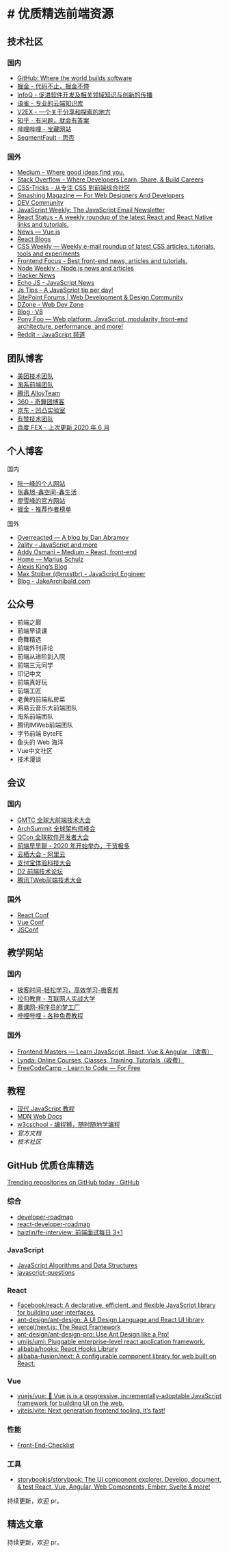 # # 优质精选前端资源

## 技术社区

### 国内

* [GitHub: Where the world builds software](https://github.com/)
* [掘金 - 代码不止，掘金不停](https://juejin.cn/)
*  [InfoQ - 促进软件开发及相关领域知识与创新的传播](https://www.infoq.cn/)
* [语雀 - 专业的云端知识库](https://www.yuque.com/)
* [V2EX - 一个关于分享和探索的地方](https://www.v2ex.com/)
* [知乎 - 有问题，就会有答案](https://www.zhihu.com/)
* [哔哩哔哩  - 宝藏网站](https://www.bilibili.com/)
* [SegmentFault - 思否](https://segmentfault.com/)

### 国外

* [Medium – Where good ideas find you.](https://medium.com/)
* [Stack Overflow - Where Developers Learn, Share, & Build Careers](https://stackoverflow.com/)
* [CSS-Tricks - 从专注 CSS 到前端综合社区](https://css-tricks.com/)
* [Smashing Magazine — For Web Designers And Developers](https://www.smashingmagazine.com/)
* [DEV Community](https://dev.to/)
* [JavaScript Weekly: The JavaScript Email Newsletter](https://javascriptweekly.com/)
* [React Status - A weekly roundup of the latest React and React Native links and tutorials.](https://react.statuscode.com/)
* [News — Vue.js](https://news.vuejs.org/)
* [React Blogs](https://reactjs.org/blog/all.html)
* [CSS Weekly — Weekly e-mail roundup of latest CSS articles, tutorials, tools and experiments](https://css-weekly.com/)
* [Frontend Focus - Best front-end news, articles and tutorials. ](https://frontendfoc.us/)
* [Node Weekly - Node.js news and articles](https://nodeweekly.com/)
* [Hacker News](https://news.ycombinator.com/news)
* [Echo JS - JavaScript News](https://www.echojs.com/)
* [Js Tips - A JavaScript tip per day!](https://www.jstips.co/)
* [SitePoint Forums | Web Development & Design Community](https://www.sitepoint.com/community/)
* [DZone - Web Dev Zone](https://dzone.com/web-development-programming-tutorials-tools-news)
* [Blog · V8](https://v8.dev/blog)
* [Pony Foo — Web platform, JavaScript, modularity, front-end architecture, performance, and more!](https://ponyfoo.com/articles)
* [Reddit - JavaScript 频道](https://www.reddit.com/r/javascript)

## 团队博客
* [美团技术团队](https://tech.meituan.com/)
* [淘系前端团队](https://fed.taobao.org/)
* [腾讯 AlloyTeam](http://www.alloyteam.com/) 
* [360 - 奇舞团博客](https://75.team/)
* [京东 - 凹凸实验室](https://jelly.jd.com/teamhome/5b0ff3a0629834a34b663617)
* [有赞技术团队](https://tech.youzan.com/)
* [百度 FEX - 上次更新 2020 年 6 月](http://fex.baidu.com/)

## 个人博客

国内
* [阮一峰的个人网站](http://www.ruanyifeng.com/home.html)
* [张鑫旭-鑫空间-鑫生活](https://www.zhangxinxu.com/wordpress/)
* [廖雪峰的官方网站](https://www.liaoxuefeng.com/)
* [掘金 - 推荐作者榜单](https://juejin.cn/recommendation/authors/recommended)

国外
* [Overreacted — A blog by Dan Abramov](https://overreacted.io/)
* [2ality – JavaScript and more](https://2ality.com/)
* [Addy Osmani – Medium - React, front-end](https://medium.com%2F@medium.com/@addyosmani/about)
* [Home — Marius Schulz](https://mariusschulz.com/)
* [Alexis King’s Blog](https://lexi-lambda.github.io/)
* [Max Stoiber (@mxstbr) - JavaScript Engineer](https://mxstbr.com/)
* [Blog - JakeArchibald.com](https://jakearchibald.com/)


## 公众号
* 前端之巅
* 前端早读课
* 奇舞精选
* 前端外刊评论
* 前端从进阶到入院
* 前端三元同学
* 印记中文
* 前端真好玩
* 前端工匠
* 老黄的前端私房菜
* 网易云音乐大前端团队
* 淘系前端团队
* 腾讯IMWeb前端团队
* 字节前端 ByteFE
* 鱼头的 Web 海洋
* Vue中文社区
* 技术漫谈


## 会议

### 国内
* [GMTC 全球大前端技术大会](https://www.infoq.cn/topic/GMTC)
* [ArchSummit 全球架构师峰会](https://archsummit.infoq.cn)
* [QCon 全球软件开发者大会](https://qcon.infoq.cn/)
* [前端早早聊 - 2020 年开始举办，干货极多](https://juejin.cn/user/712139234347565)
* [云栖大会 - 阿里云](https://yunqi.aliyun.com/)
* [支付宝体验科技大会](https://seeconf.antfin.com/)
* [D2 前端技术论坛](https://www.alibabaf2e.com/)
* [腾讯TWeb前端技术大会](https://tweb.tencent.com/#/)

### 国外
* [React Conf](https://reactjs.org/community/conferences.html)
* [Vue Conf](https://us.vuejs.org/)
* [JSConf](https://jsconf.com/)

## 教学网站

### 国内
* [极客时间-轻松学习，高效学习-极客邦](https://time.geekbang.org/)
* [拉勾教育 - 互联网人实战大学](https://edu.lagou.com/)
* [慕课网-程序员的梦工厂](https://www.imooc.com/)
* [哔哩哔哩  - 各种免费教程](https://www.bilibili.com/)

### 国外
* [Frontend Masters — Learn JavaScript, React, Vue & Angular （收费）](https://frontendmasters.com/)
* [Lynda: Online Courses, Classes, Training, Tutorials（收费）](https://www.lynda.com/)
* [FreeCodeCamp - Learn to Code — For Free](https://www.freecodecamp.org/)


## 教程
* [现代 JavaScript 教程](https://zh.javascript.info/)
* [MDN Web Docs](https://developer.mozilla.org/zh-CN/)
* [w3cschool - 编程狮，随时随地学编程](https://www.w3cschool.cn/)
* *官方文档*
* *技术社区*


## GitHub 优质仓库精选
[Trending  repositories on GitHub today · GitHub](https://github.com/trending)

### 综合
*  [developer-roadmap](https://github.com/kamranahmedse/developer-roadmap) 
*  [react-developer-roadmap](https://github.com/adam-golab/react-developer-roadmap) 
* [haizlin/fe-interview: 前端面试每日 3+1](https://github.com/haizlin/fe-interview)
### JavaScript
* [JavaScript Algorithms and Data Structures](https://github.com/trekhleb/javascript-algorithms)
* [javascript-questions](https://github.com/lydiahallie/javascript-questions) 

### React
* [Facebook/react: A declarative, efficient, and flexible JavaScript library for building user interfaces.](https://github.com/facebook/react)
* [ant-design/ant-design: A UI Design Language and React UI library](https://github.com/ant-design/ant-design)
* [vercel/next.js: The React Framework](https://github.com/vercel/next.js)
* [ant-design/ant-design-pro: Use Ant Design like a Pro!](https://github.com/ant-design/ant-design-pro)
* [umijs/umi: Pluggable enterprise-level react application framework.](https://github.com/umijs/umi)
* [alibaba/hooks: React Hooks Library](https://github.com/alibaba/hooks)
* [alibaba-fusion/next: A configurable component library for web built on React.](https://github.com/alibaba-fusion/next)

### Vue
* [vuejs/vue: 🖖 Vue.js is a progressive, incrementally-adoptable JavaScript framework for building UI on the web.](https://github.com/vuejs/vue)
* [vitejs/vite: Next generation frontend tooling. It’s fast!](https://github.com/vitejs/vite)

### 性能
 * [Front-End-Checklist](https://github.com/thedaviddias/Front-End-Checklist) 

### 工具
* [storybookjs/storybook: The UI component explorer. Develop, document, & test React, Vue, Angular, Web Components, Ember, Svelte & more!](https://github.com/storybookjs/storybook)

持续更新，欢迎 pr。

## 精选文章
持续更新，欢迎 pr。




